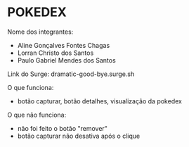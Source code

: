 # POKEDEX

Nome dos integrantes: 
- Aline Gonçalves Fontes Chagas
- Lorran Christo dos Santos
- Paulo Gabriel Mendes dos Santos

Link do Surge: dramatic-good-bye.surge.sh

O que funciona:
- botão capturar, botão detalhes, visualização da pokedex


O que não funciona: 
- não foi feito o botão "remover"
- botão capturar não desativa após o clique
